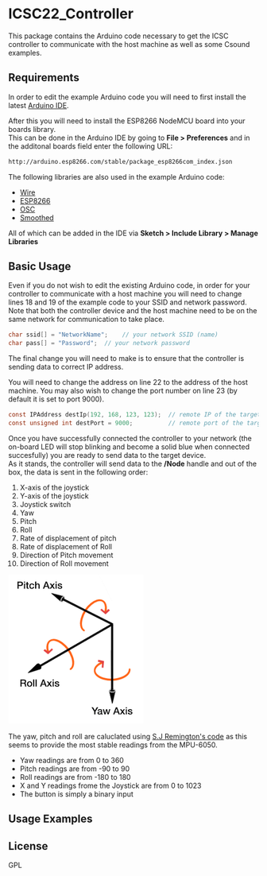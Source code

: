 # ICSC22_Controller

This package contains the Arduino code necessary to get the ICSC controller to communicate with the host machine as well as some Csound examples.

## Requirements

In order to edit the example Arduino code you will need to first install the latest [Arduino IDE](https://www.arduino.cc/en/software).

After this you will need to install the ESP8266 NodeMCU board into your boards library.  
This can be done in the Arduino IDE by going to **File > Preferences** and in the additonal boards field enter the following URL:

```bash
http://arduino.esp8266.com/stable/package_esp8266com_index.json
```

The following libraries are also used in the example Arduino code:  
* [Wire](https://www.arduino.cc/reference/en/language/functions/communication/wire/)  
* [ESP8266](https://github.com/esp8266/Arduino)  
* [OSC](https://github.com/CNMAT/OSC) 
* [Smoothed](https://github.com/MattFryer/Smoothed)  

All of which can be added in the IDE via **Sketch > Include Library > Manage Libraries**

## Basic Usage

Even if you do not wish to edit the existing Arduino code, in order for your controller to communicate with a host machine you will need to change lines 18 and 19 of the example code to your SSID and network password.  
Note that both the controller device and the host machine need to be on the same network for communication to take place. 

```c
char ssid[] = "NetworkName";    // your network SSID (name)
char pass[] = "Password";  // your network password
```
The final change you will need to make is to ensure that the controller is sending data to correct IP address.  

You will need to change the address on line 22 to the address of the host machine. 
You may also wish to change the port number on line 23 (by default it is set to port 9000).

```c
const IPAddress destIp(192, 168, 123, 123);  // remote IP of the target device
const unsigned int destPort = 9000;          // remote port of the target device where the NodeMCU sends OSC to
```

Once you have successfully connected the controller to your network (the on-board LED will stop blinking and become a solid blue when connected succesfully) you are ready to send data to the target device.  
As it stands, the controller will send data to the **/Node** handle and out of the box, the data is sent in the following order:
1. X-axis of the joystick
2. Y-axis of the joystick
3. Joystick switch
4. Yaw
5. Pitch
6. Roll
7. Rate of displacement of pitch
8. Rate of displacement of Roll
9. Direction of Pitch movement
10. Direction of Roll movement


![Controller Axes](Controller_Axis.png)

The yaw, pitch and roll are caluclated using [S.J Remington's code](https://github.com/jremington/MPU-6050-Fusion/blob/main/MPU6050_gyro_only.ino) as this seems to provide the most stable readings from the MPU-6050.  


* Yaw readings are from 0 to 360
* Pitch readings are from -90 to 90
* Roll readings are from -180 to 180
* X and Y readings frome the Joystick are from 0 to 1023
* The button is simply a binary input


## Usage Examples
    

## License

GPL